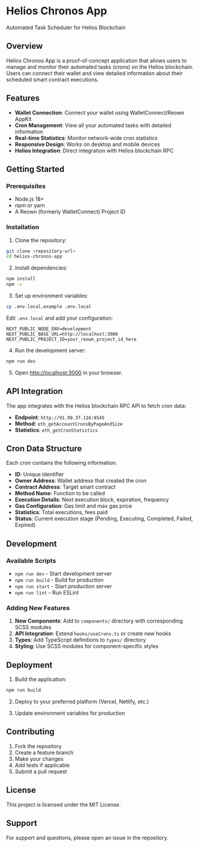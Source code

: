# Helios Chronos App

Automated Task Scheduler for Helios Blockchain

## Overview

Helios Chronos App is a proof-of-concept application that allows users to manage and monitor their automated tasks (crons) on the Helios blockchain. Users can connect their wallet and view detailed information about their scheduled smart contract executions.

## Features

- **Wallet Connection**: Connect your wallet using WalletConnect/Reown AppKit
- **Cron Management**: View all your automated tasks with detailed information
- **Real-time Statistics**: Monitor network-wide cron statistics
- **Responsive Design**: Works on desktop and mobile devices
- **Helios Integration**: Direct integration with Helios blockchain RPC

## Getting Started

### Prerequisites

- Node.js 18+
- npm or yarn
- A Reown (formerly WalletConnect) Project ID

### Installation

1. Clone the repository:

```bash
git clone <repository-url>
cd helios-chronos-app
```

2. Install dependencies:

```bash
npm install
npm -v
```

3. Set up environment variables:

```bash
cp .env.local.example .env.local
```

Edit `.env.local` and add your configuration:

```
NEXT_PUBLIC_NODE_ENV=development
NEXT_PUBLIC_BASE_URL=http://localhost:3000
NEXT_PUBLIC_PROJECT_ID=your_reown_project_id_here
```

4. Run the development server:

```bash
npm run dev
```

5. Open [http://localhost:3000](http://localhost:3000) in your browser.

## API Integration

The app integrates with the Helios blockchain RPC API to fetch cron data:

- **Endpoint**: `http://91.99.37.116:8545`
- **Method**: `eth_getAccountCronsByPageAndSize`
- **Statistics**: `eth_getCronStatistics`

## Cron Data Structure

Each cron contains the following information:

- **ID**: Unique identifier
- **Owner Address**: Wallet address that created the cron
- **Contract Address**: Target smart contract
- **Method Name**: Function to be called
- **Execution Details**: Next execution block, expiration, frequency
- **Gas Configuration**: Gas limit and max gas price
- **Statistics**: Total executions, fees paid
- **Status**: Current execution stage (Pending, Executing, Completed, Failed, Expired)

## Development

### Available Scripts

- `npm run dev` - Start development server
- `npm run build` - Build for production
- `npm run start` - Start production server
- `npm run lint` - Run ESLint

### Adding New Features

1. **New Components**: Add to `components/` directory with corresponding SCSS modules
2. **API Integration**: Extend `hooks/useCrons.ts` or create new hooks
3. **Types**: Add TypeScript definitions to `types/` directory
4. **Styling**: Use SCSS modules for component-specific styles

## Deployment

1. Build the application:

```bash
npm run build
```

2. Deploy to your preferred platform (Vercel, Netlify, etc.)

3. Update environment variables for production

## Contributing

1. Fork the repository
2. Create a feature branch
3. Make your changes
4. Add tests if applicable
5. Submit a pull request

## License

This project is licensed under the MIT License.

## Support

For support and questions, please open an issue in the repository.

